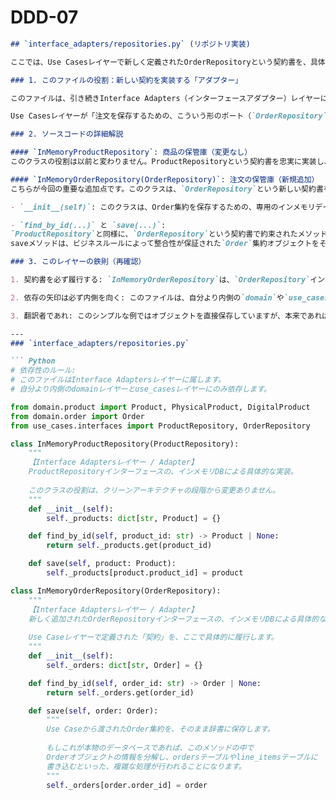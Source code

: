 # DDD-07

```markdown
## `interface_adapters/repositories.py` (リポジトリ実装)

ここでは、Use Casesレイヤーで新しく定義されたOrderRepositoryという契約書を、具体的に実装します。

### 1. このファイルの役割：新しい契約を実装する「アダプター」

このファイルは、引き続きInterface Adapters（インターフェースアダプター）レイヤーに属します。

Use Casesレイヤーが「注文を保存するための、こういう形のポート（`OrderRepository`）が必要です」と宣言したのに対し、このレイヤーは「はい、承知いたしました。そのポートにぴったり合う、この技術（インメモリDB）を使ったアダプターです」と、具体的な実装クラスを提供します。

### 2. ソースコードの詳細解説

#### `InMemoryProductRepository`: 商品の保管庫（変更なし）
このクラスの役割は以前と変わりません。ProductRepositoryという契約書を忠実に実装し、商品データをインメモリの辞書で管理します。

#### `InMemoryOrderRepository(OrderRepository)`: 注文の保管庫（新規追加）
こちらが今回の重要な追加点です。このクラスは、`OrderRepository`という新しい契約書を履行します。

- `__init__(self)`: このクラスは、Order集約を保存するための、専用のインメモリデータベース（`self._orders`という辞書）を内部に保持します。`Product`のDBとは完全に分離されています。

- `find_by_id(...)` と `save(...)`:
`ProductRepository`と同様に、`OrderRepository`という契約書で約束されたメソッドを具体的に実装します。
saveメソッドは、ビジネスルールによって整合性が保証された`Order`集約オブジェクトをそのまま受け取り、辞書に保存します。

### 3. このレイヤーの鉄則（再確認）

1. 契約書を必ず履行する: `InMemoryOrderRepository`は、`OrderRepository`インターフェースを必ず継承し、そのすべてのメソッドを実装します。

2. 依存の矢印は必ず内側を向く: このファイルは、自分より内側の`domain`や`use_cases`に依存します。

3. 翻訳者であれ: このシンプルな例ではオブジェクトを直接保存していますが、本来であれば、このレイヤーはドメインオブジェクトとデータベースのテーブル形式との間でデータを相互に変換する責任を持ちます。

---
### `interface_adapters/repositories.py`

``` Python
# 依存性のルール:
# このファイルはInterface Adaptersレイヤーに属します。
# 自分より内側のdomainレイヤーとuse_casesレイヤーにのみ依存します。

from domain.product import Product, PhysicalProduct, DigitalProduct
from domain.order import Order
from use_cases.interfaces import ProductRepository, OrderRepository

class InMemoryProductRepository(ProductRepository):
    """
    【Interface Adaptersレイヤー / Adapter】
    ProductRepositoryインターフェースの、インメモリDBによる具体的な実装。
    
    このクラスの役割は、クリーンアーキテクチャの段階から変更ありません。
    """
    def __init__(self):
        self._products: dict[str, Product] = {}

    def find_by_id(self, product_id: str) -> Product | None:
        return self._products.get(product_id)

    def save(self, product: Product):
        self._products[product.product_id] = product

class InMemoryOrderRepository(OrderRepository):
    """
    【Interface Adaptersレイヤー / Adapter】
    新しく追加されたOrderRepositoryインターフェースの、インメモリDBによる具体的な実装。
    
    Use Caseレイヤーで定義された「契約」を、ここで具体的に履行します。
    """
    def __init__(self):
        self._orders: dict[str, Order] = {}

    def find_by_id(self, order_id: str) -> Order | None:
        return self._orders.get(order_id)

    def save(self, order: Order):
        """
        Use Caseから渡されたOrder集約を、そのまま辞書に保存します。
        
        もしこれが本物のデータベースであれば、このメソッドの中で
        Orderオブジェクトの情報を分解し、ordersテーブルやline_itemsテーブルに
        書き込むといった、複雑な処理が行われることになります。
        """
        self._orders[order.order_id] = order
```

```